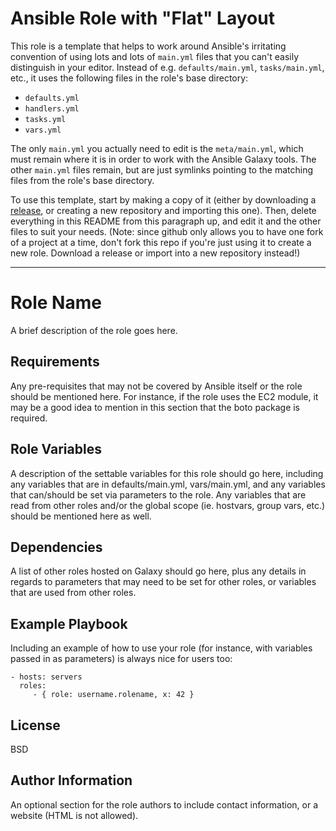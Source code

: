# Ansible Role with "Flat" Layout

This role is a template that helps to work around Ansible's irritating convention of using lots and lots of `main.yml` files that you can't easily distinguish in your editor.  Instead of e.g. `defaults/main.yml`, `tasks/main.yml`, etc., it uses the following files in the role's base directory:

* `defaults.yml`
* `handlers.yml` 
* `tasks.yml`
* `vars.yml`

The only `main.yml` you actually need to edit is the `meta/main.yml`, which must remain where it is in order to work with the Ansible Galaxy tools.  The other `main.yml` files remain, but are just symlinks pointing to the matching files from the role's base directory.

To use this template, start by making a copy of it (either by downloading a [release](/pjeby/ansible-flat-role/releases), or creating a new repository and importing this one).  Then, delete everything in this README from this paragraph up, and edit it and the other files to suit your needs.  (Note: since github only allows you to have one fork of a project at a time, don't fork this repo if you're just using it to create a new role.  Download a release or import into a new repository instead!)

---

Role Name
=========

A brief description of the role goes here.

Requirements
------------

Any pre-requisites that may not be covered by Ansible itself or the role should be mentioned here. For instance, if the role uses the EC2 module, it may be a good idea to mention in this section that the boto package is required.

Role Variables
--------------

A description of the settable variables for this role should go here, including any variables that are in defaults/main.yml, vars/main.yml, and any variables that can/should be set via parameters to the role. Any variables that are read from other roles and/or the global scope (ie. hostvars, group vars, etc.) should be mentioned here as well.

Dependencies
------------

A list of other roles hosted on Galaxy should go here, plus any details in regards to parameters that may need to be set for other roles, or variables that are used from other roles.

Example Playbook
----------------

Including an example of how to use your role (for instance, with variables passed in as parameters) is always nice for users too:

    - hosts: servers
      roles:
         - { role: username.rolename, x: 42 }

License
-------

BSD

Author Information
------------------

An optional section for the role authors to include contact information, or a website (HTML is not allowed).
